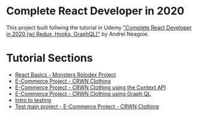 # Complete React Developer in 2020

This project built follwing the tutorial in Udemy <a href="https://www.udemy.com/course/complete-react-developer-zero-to-mastery">"Complete React Developer in 2020 (w/ Redux, Hooks, GraphQL)"</a> by Andrei Neagoie.

# Tutorial Sections

<ul>
    <li><a href="/monsters-rolodex/">React Basics - Monsters Rolodex Project</a></li>
    <li><a href="/crwn-clothing/">E-Commerce Project - CRWN Clothing</a></li>
    <li><a href="/crwn-clothing-context-api/">E-Commerce Project - CRWN Clothing using the Context API</a></li>
    <li><a href="/crwn-clothing-graphql/">E-Commerce Project - CRWN Clothing using Graph QL</a></li>
    <li><a href="/intro-tests/">Intro to testing</a></li>
    <li><a href="/crwn-clothing/">Test main project - E-Commerce Project - CRWN Clothing</a></li>
</ul>